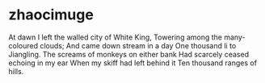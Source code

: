 # zhaocimuge
At dawn I left the walled city of White King, Towering among the many-coloured clouds; And came down stream in a day One thousand li to Jiangling. The screams of monkeys on either bank Had scarcely ceased echoing in my ear When my skiff had left behind it Ten thousand ranges of hills.
